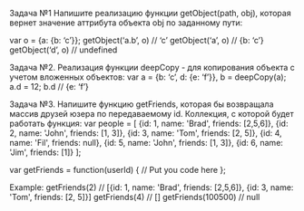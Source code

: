 Задача №1
Напишите реализацию функции getObject(path, obj), которая вернет значение аттрибута объекта obj по заданному пути:
 
var o = {a: {b: ‘c’}};
      getObject(‘a.b’, o) // ‘c’
      getObject(‘a’, o) // {b: ‘c’}
      getObject(‘d’, o) // undefined
 
Задача №2.
Реализация функции deepCopy - для копирования объекта с учетом вложенных объектов:
var a = {b: ‘c’, d: {e: ‘f’}},
    b = deepCopy(a);
a.d = 12;
b.d // {e: ‘f’}
 
Задача №3.
Напишите функцию getFriends, которая бы возвращала массив друзей юзера по передаваемому id.
Коллекция, с которой будет работать функция:
var people = [
	{id: 1, name: 'Brad', friends: [2,5,6]},
	{id: 2, name: 'John', friends: [1, 3]},
	{id: 3, name: 'Tom', friends: [2, 5]},
	{id: 4, name: 'Fil', friends: null},
	{id: 5, name: 'John', friends: [1, 3]},
	{id: 6, name: 'Jim', friends: [1]}
];
 
var getFriends = function(userId) {
	// Put you code here
};
 
Example:
getFriends(2) // [{id: 1, name: 'Brad', friends: [2,5,6]}, {id: 3, name: 'Tom', friends: [2, 5]}]
getFriends(4) // []
getFriends(100500) // null
